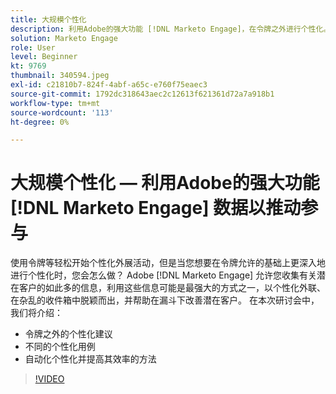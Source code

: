 ```yaml
---
title: 大规模个性化
description: 利用Adobe的强大功能 [!DNL Marketo Engage]，在令牌之外进行个性化。
solution: Marketo Engage
role: User
level: Beginner
kt: 9769
thumbnail: 340594.jpeg
exl-id: c21810b7-824f-4abf-a65c-e760f75eaec3
source-git-commit: 1792dc318643aec2c12613f621361d72a7a918b1
workflow-type: tm+mt
source-wordcount: '113'
ht-degree: 0%

---
```


# 大规模个性化 — 利用Adobe的强大功能 [!DNL Marketo Engage] 数据以推动参与

使用令牌等轻松开始个性化外展活动，但是当您想要在令牌允许的基础上更深入地进行个性化时，您会怎么做？ Adobe [!DNL Marketo Engage] 允许您收集有关潜在客户的如此多的信息，利用这些信息可能是最强大的方式之一，以个性化外联、在杂乱的收件箱中脱颖而出，并帮助在漏斗下改善潜在客户。 在本次研讨会中，我们将介绍：

* 令牌之外的个性化建议
* 不同的个性化用例
* 自动化个性化并提高其效率的方法

>[!VIDEO](https://video.tv.adobe.com/v/340594/?quality=12&learn=on)
